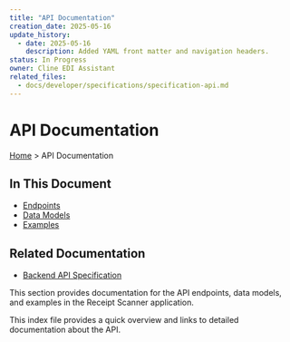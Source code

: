 ```yaml
---
title: "API Documentation"
creation_date: 2025-05-16
update_history:
  - date: 2025-05-16
    description: Added YAML front matter and navigation headers.
status: In Progress
owner: Cline EDI Assistant
related_files:
  - docs/developer/specifications/specification-api.md
---
```


# API Documentation

[Home](/docs) > API Documentation

## In This Document
- [Endpoints](./endpoints/)
- [Data Models](./data-models/)
- [Examples](./examples/)

## Related Documentation
- [Backend API Specification](../developer/specifications/specification-api.md)

This section provides documentation for the API endpoints, data models, and examples in the Receipt Scanner application.

This index file provides a quick overview and links to detailed documentation about the API.
